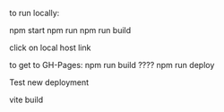 to run locally:

npm start
npm run
npm run build

click on local host link

to get to GH-Pages:
npm run build ????
npm run deploy

Test new deployment



vite build